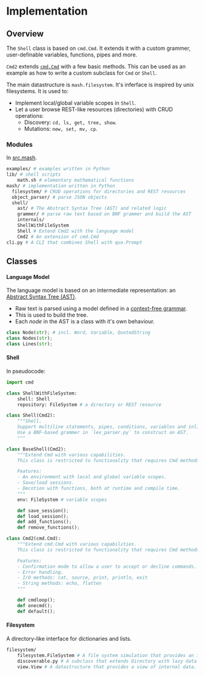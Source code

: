 # Implementation

## Overview

The `Shell` class is based on `cmd.Cmd`. It extends it with a custom grammer, user-definable variables, functions, pipes and more.

`Cmd2` extends [`cmd.Cmd`](https://docs.python.org/3.11/library/cmd.html) with a few basic methods. This can be used as an example as how to write a custom subclass for `Cmd` or `Shell`.

The main datastructure is `mash.filesystem`. It's inferface is inspired by unix filesystems. It is used to:

- Implement local/global variable scopes in `Shell`.
- Let a user browse REST-like resources (directories) with CRUD operations:
	- Discovery: `cd, ls, get, tree, show`.
    - Mutations: `new, set, mv, cp`.

### Modules

In [src.mash](https://github.com/voschezang/mash/tree/main/src/mash).

```sh
examples/ # examples written in Python
lib/ # shell scripts
    math.sh # elementary mathematical functions
mash/ # implementation written in Python 
  filesystem/ # CRUD operations for directories and REST resources
  object_parser/ # parse JSON objects
  shell/
    ast/ # The Abstract Syntax Tree (AST) and related logic
    grammer/ # parse raw text based on BNF grammer and build the AST
    internals/
    ShellWithFileSystem
    Shell # Extend Cmd2 with the language model
    Cmd2 # An extension of cmd.Cmd
cli.py # A CLI that combines Shell with quo.Prompt
```

## Classes

#### Language Model

The language model is based on an intermediate representation: an [Abstract Syntax Tree (AST)](https://en.wikipedia.org/wiki/Abstract_syntax_tree).

- Raw text is parsed using a model defined in a [context-free grammar](https://en.wikipedia.org/wiki/Backus%E2%80%93Naur_form).
- This is used to build the tree.
- Each *node* in the AST is a class with it's own behaviour.

```python
class Node(str); # incl. Word, Variable, QuotedString
class Nodes(str);
class Lines(str);
```

#### Shell

In pseudocode:

```python
import cmd

class ShellWithFileSystem:
    shell: Shell
    repository: FileSystem # a directory or REST resource

class Shell(Cmd2):
    """Shell.
    Support multiline statements, pipes, conditions, variables and inline function definitions.
    Use a BNF-based grammer in `lex_parser.py` to construct an AST.
    """

class BaseShell(Cmd2):
    """Extend Cmd with various capabilities.
    This class is restricted to functionality that requires Cmd methods to be overrriden.

    Features:
    - An environment with local and global variable scopes.
    - Save/load sessions.
    - Decotion with functions, both at runtime and compile time.
    """
    env: FileSystem # variable scopes

    def save_session();
    def load_session();
    def add_functions();
    def remove_functions();

class Cmd2(cmd.Cmd):
    """Extend cmd.Cmd with various capabilities.
    This class is restricted to functionality that requires Cmd methods to be overrriden.

    Features:
    - Confirmation mode to allow a user to accept or decline commands.
    - Error handling.
    - I/O methods: cat, source, print, println, exit
    - String methods: echo, flatten
    """

    def cmdloop();
    def onecmd();
    def default();
```


#### Filesystem

A directory-like interface for dictionaries and lists.

```sh
filesystem/
    filesystem.FileSystem # A file system simulation that provides an interface to data.
    discoverable.py # A subclass that extends Directory with lazy data loading.
    view.View # A datastructure that provides a view of internal data.
```

